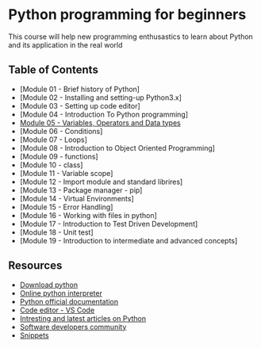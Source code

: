 # Python programming for beginners

This course will help new programming enthusastics to learn about Python and its application in the real world

## Table of Contents
* [Module 01 - Brief history of Python]
* [Module 02 - Installing and setting-up Python3.x]
* [Module 03 - Setting up code editor]
* [Module 04 - Introduction To Python programming]
* [Module 05 - Variables, Operators and Data types](docs/var-opr-dtypes.md)
* [Module 06 - Conditions]
* [Module 07 - Loops] <!-- Project - 1  -->
* [Module 08 - Introduction to Object Oriented Programming]
* [Module 09 - functions]
* [Module 10 - class]
* [Module 11 - Variable scope]
* [Module 12 - Import module and standard librires]
* [Module 13 - Package manager - pip]
* [Module 14 - Virtual Environments]<!-- Project -2 Speed test and youtube downloader -->
* [Module 15 - Error Handling]
* [Module 16 - Working with files in python]
* [Module 17 - Introduction to Test Driven Development]
* [Module 18 - Unit test]
* [Module 19 - Introduction to intermediate and advanced concepts]<!-- Project -3 -->

## Resources
* [Download python](https://www.python.org/downloads/)
* [Online python interpreter](https://www.python.org/shell/)
* [Python official documentation](https://docs.python.org/3.8/)
* [Code editor - VS Code](https://code.visualstudio.com/)
* [Intresting and latest articles on Python](https://medium.com/tag/python/latest)
* [Software developers community](https://dev.to/)
* [Snippets](code_snippets/)
<!-- 
## Frequently Asked questions
* [Why choose python?]
* [What version of python will I be learning?]
* [Will this course be suitable to me?]
* [What are the carrer opportunities in python?]
* [How much python developers earn in India?]
* [What laptop/desktop is recomended for this course?] -->
